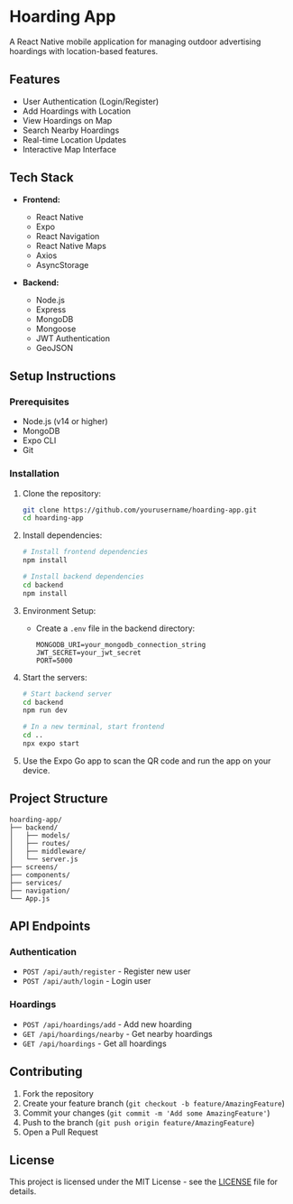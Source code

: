 # Hoarding App

A React Native mobile application for managing outdoor advertising hoardings with location-based features.

## Features

- User Authentication (Login/Register)
- Add Hoardings with Location
- View Hoardings on Map
- Search Nearby Hoardings
- Real-time Location Updates
- Interactive Map Interface

## Tech Stack

- **Frontend:**
  - React Native
  - Expo
  - React Navigation
  - React Native Maps
  - Axios
  - AsyncStorage

- **Backend:**
  - Node.js
  - Express
  - MongoDB
  - Mongoose
  - JWT Authentication
  - GeoJSON

## Setup Instructions

### Prerequisites

- Node.js (v14 or higher)
- MongoDB
- Expo CLI
- Git

### Installation

1. Clone the repository:
   ```bash
   git clone https://github.com/yourusername/hoarding-app.git
   cd hoarding-app
   ```

2. Install dependencies:
   ```bash
   # Install frontend dependencies
   npm install

   # Install backend dependencies
   cd backend
   npm install
   ```

3. Environment Setup:
   - Create a `.env` file in the backend directory:
     ```
     MONGODB_URI=your_mongodb_connection_string
     JWT_SECRET=your_jwt_secret
     PORT=5000
     ```

4. Start the servers:
   ```bash
   # Start backend server
   cd backend
   npm run dev

   # In a new terminal, start frontend
   cd ..
   npx expo start
   ```

5. Use the Expo Go app to scan the QR code and run the app on your device.

## Project Structure

```
hoarding-app/
├── backend/
│   ├── models/
│   ├── routes/
│   ├── middleware/
│   └── server.js
├── screens/
├── components/
├── services/
├── navigation/
└── App.js
```

## API Endpoints

### Authentication
- `POST /api/auth/register` - Register new user
- `POST /api/auth/login` - Login user

### Hoardings
- `POST /api/hoardings/add` - Add new hoarding
- `GET /api/hoardings/nearby` - Get nearby hoardings
- `GET /api/hoardings` - Get all hoardings

## Contributing

1. Fork the repository
2. Create your feature branch (`git checkout -b feature/AmazingFeature`)
3. Commit your changes (`git commit -m 'Add some AmazingFeature'`)
4. Push to the branch (`git push origin feature/AmazingFeature`)
5. Open a Pull Request

## License

This project is licensed under the MIT License - see the [LICENSE](LICENSE) file for details. 